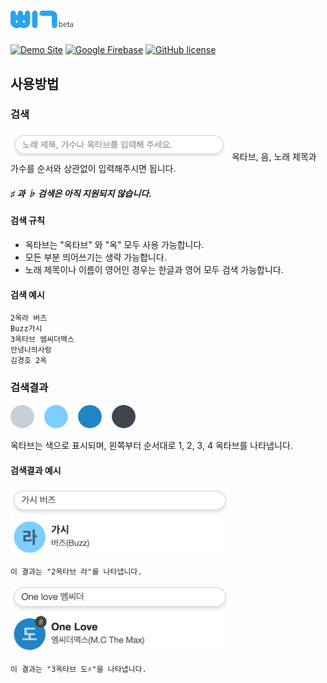# <img src="public/assets/image/beep-beta2.png" width="100">

[![Demo Site](https://img.shields.io/badge/demo-site-35A4E9.svg)](https://github.com/k0626089/BEEP/blob/master/LICENSE)
[![Google Firebase](https://img.shields.io/badge/google-firebase-orange.svg)](https://firebase.google.com)
[![GitHub license](https://img.shields.io/badge/license-GPL%202.0-lightgrey.svg)](https://github.com/k0626089/BEEP/blob/master/LICENSE)

## 사용방법
### 검색
<img src="public/assets/image/searchbar.png" width="350">
옥타브, 음, 노래 제목과 가수를 순서와 상관없이 입력해주시면 됩니다.

##### ♯ 과 ♭ 검색은 아직 지원되지 않습니다.

#### 검색 규칙
- 옥타브는 "옥타브" 와 "옥" 모두 사용 가능합니다.
- 모든 부분 띄어쓰기는 생략 가능합니다.
- 노래 제목이나 이름이 영어인 경우는 한글과 영어 모두 검색 가능합니다.

#### 검색 예시

    2옥라 버즈
    Buzz가시
    3옥타브 엠씨더맥스
    안녕나의사랑
    김경호 2옥

### 검색결과
<img src="public/assets/image/indicators3.png" width="200">

옥타브는 색으로 표시되며, 왼쪽부터 순서대로 1, 2, 3, 4 옥타브를 나타냅니다.

#### 검색결과 예시
<img src="public/assets/image/searchexample1.png" width="350">

    이 결과는 "2옥타브 라"를 나타냅니다.

<img src="public/assets/image/searchexample2.png" width="350">

    이 결과는 "3옥타브 도♯"을 나타냅니다.